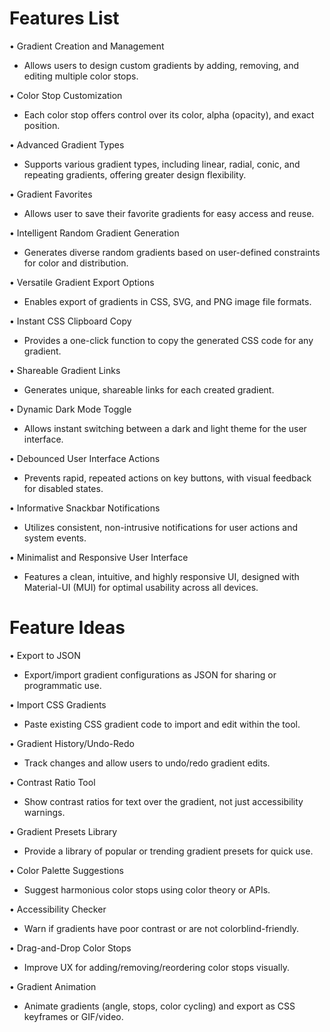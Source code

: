 # Features List

• Gradient Creation and Management
  - Allows users to design custom gradients by adding, removing, and editing multiple color stops.

• Color Stop Customization
  - Each color stop offers control over its color, alpha (opacity), and exact position.

• Advanced Gradient Types
  - Supports various gradient types, including linear, radial, conic, and repeating gradients, offering greater design flexibility.

• Gradient Favorites
  - Allows user to save their favorite gradients for easy access and reuse.

• Intelligent Random Gradient Generation
  - Generates diverse random gradients based on user-defined constraints for color and distribution.

• Versatile Gradient Export Options
  - Enables export of gradients in CSS, SVG, and PNG image file formats.

• Instant CSS Clipboard Copy
  - Provides a one-click function to copy the generated CSS code for any gradient.

• Shareable Gradient Links
  - Generates unique, shareable links for each created gradient.

• Dynamic Dark Mode Toggle
  - Allows instant switching between a dark and light theme for the user interface.

• Debounced User Interface Actions
  - Prevents rapid, repeated actions on key buttons, with visual feedback for disabled states.

• Informative Snackbar Notifications
  - Utilizes consistent, non-intrusive notifications for user actions and system events.

• Minimalist and Responsive User Interface
  - Features a clean, intuitive, and highly responsive UI, designed with Material-UI (MUI) for optimal usability across all devices.

# Feature Ideas

• Export to JSON
  - Export/import gradient configurations as JSON for sharing or programmatic use.

• Import CSS Gradients
  - Paste existing CSS gradient code to import and edit within the tool.

• Gradient History/Undo-Redo
  - Track changes and allow users to undo/redo gradient edits.

• Contrast Ratio Tool
  - Show contrast ratios for text over the gradient, not just accessibility warnings.

• Gradient Presets Library
  - Provide a library of popular or trending gradient presets for quick use.

• Color Palette Suggestions
  - Suggest harmonious color stops using color theory or APIs.

• Accessibility Checker
  - Warn if gradients have poor contrast or are not colorblind-friendly.

• Drag-and-Drop Color Stops
  - Improve UX for adding/removing/reordering color stops visually.

• Gradient Animation
  - Animate gradients (angle, stops, color cycling) and export as CSS keyframes or GIF/video.
